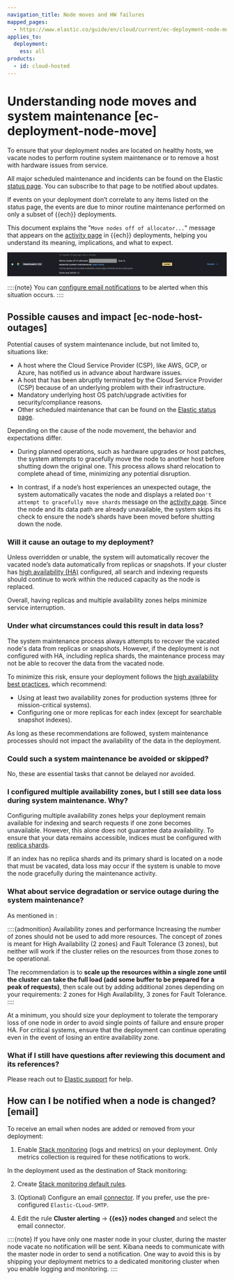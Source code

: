 ```yaml
---
navigation_title: Node moves and HW failures
mapped_pages:
  - https://www.elastic.co/guide/en/cloud/current/ec-deployment-node-move.html
applies_to:
  deployment:
    ess: all
products:
  - id: cloud-hosted
---
```


# Understanding node moves and system maintenance [ec-deployment-node-move]

To ensure that your deployment nodes are located on healthy hosts, we vacate nodes to perform routine system maintenance or to remove a host with hardware issues from service.

All major scheduled maintenance and incidents can be found on the Elastic [status page](https://status.elastic.co/). You can subscribe to that page to be notified about updates.

If events on your deployment don’t correlate to any items listed on the status page, the events are due to minor routine maintenance performed on only a subset of {{ech}} deployments.

This document explains the "`Move nodes off of allocator...`" message that appears on the [activity page](../../deploy-manage/deploy/elastic-cloud/keep-track-of-deployment-activity.md) in {{ech}} deployments, helping you understand its meaning, implications, and what to expect.

![Move nodes off allocator](images/move_nodes_ech_allocator.jpeg)

::::{note}
You can [configure email notifications](#email) to be alerted when this situation occurs.
::::

## Possible causes and impact [ec-node-host-outages]

Potential causes of system maintenance include, but not limited to, situations like:

* A host where the Cloud Service Provider (CSP), like AWS, GCP, or Azure, has notified us in advance about hardware issues.
* A host that has been abruptly terminated by the Cloud Service Provider (CSP) because of an underlying problem with their infrastructure.
* Mandatory underlying host OS patch/upgrade activities for security/compliance reasons.
* Other scheduled maintenance that can be found on the [Elastic status page](https://status.elastic.co/).

Depending on the cause of the node movement, the behavior and expectations differ.

* During planned operations, such as hardware upgrades or host patches, the system attempts to gracefully move the node to another host before shutting down the original one. This process allows shard relocation to complete ahead of time, minimizing any potential disruption.

* In contrast, if a node’s host experiences an unexpected outage, the system automatically vacates the node and displays a related `Don't attempt to gracefully move shards` message on the [activity page](../../deploy-manage/deploy/elastic-cloud/keep-track-of-deployment-activity.md). Since the node and its data path are already unavailable, the system skips its check to ensure the node’s shards have been moved before shutting down the node.

### Will it cause an outage to my deployment?

Unless overridden or unable, the system will automatically recover the vacated node’s data automatically from replicas or snapshots. If your cluster has [high availability (HA)](https://www.elastic.co/guide/en/cloud/current/ec-planning.html#ec-ha) configured, all search and indexing requests should continue to work within the reduced capacity as the node is replaced.

Overall, having replicas and multiple availability zones helps minimize service interruption.

### Under what circumstances could this result in data loss?

The system maintenance process always attempts to recover the vacated node's data from replicas or snapshots. However, if the deployment is not configured with HA, including replica shards, the maintenance process may not be able to recover the data from the vacated node.

To minimize this risk, ensure your deployment follows the [high availability best practices](/deploy-manage/deploy/elastic-cloud/elastic-cloud-hosted-planning.md#ec-ha), which recommend:
- Using at least two availability zones for production systems (three for mission-critical systems).
- Configuring one or more replicas for each index (except for searchable snapshot indexes).

As long as these recommendations are followed, system maintenance processes should not impact the availability of the data in the deployment.

### Could such a system maintenance be avoided or skipped?

No, these are essential tasks that cannot be delayed nor avoided.

### I configured multiple availability zones, but I still see data loss during system maintenance. Why?

Configuring multiple availability zones helps your deployment remain available for indexing and search requests if one zone becomes unavailable. However, this alone does not guarantee data availability. To ensure that your data remains accessible, indices must be configured with [replica shards](/deploy-manage/distributed-architecture/clusters-nodes-shards.md).

If an index has no replica shards and its primary shard is located on a node that must be vacated, data loss may occur if the system is unable to move the node gracefully during the maintenance activity.

### What about service degradation or service outage during the system maintenance?

As mentioned in [](/deploy-manage/deploy/elastic-cloud/elastic-cloud-hosted-planning.md#ec-ha):

::::{admonition} Availability zones and performance
Increasing the number of zones should not be used to add more resources. The concept of zones is meant for High Availability (2 zones) and Fault Tolerance (3 zones), but neither will work if the cluster relies on the resources from those zones to be operational.

The recommendation is to **scale up the resources within a single zone until the cluster can take the full load (add some buffer to be prepared for a peak of requests)**, then scale out by adding additional zones depending on your requirements: 2 zones for High Availability, 3 zones for Fault Tolerance.
::::

At a minimum, you should size your deployment to tolerate the temporary loss of one node in order to avoid single points of failure and ensure proper HA. For critical systems, ensure that the deployment can continue operating even in the event of losing an entire availability zone.

### What if I still have questions after reviewing this document and its references?

Please reach out to [Elastic support](/troubleshoot/index.md#contact-us) for help.

## How can I be notified when a node is changed? [email]

To receive an email when nodes are added or removed from your deployment:

1. Enable [Stack monitoring](/deploy-manage/monitor/stack-monitoring/ece-ech-stack-monitoring.md#enable-logging-and-monitoring-steps) (logs and metrics) on your deployment. Only metrics collection is required for these notifications to work.

In the deployment used as the destination of Stack monitoring:

2. Create [Stack monitoring default rules](/deploy-manage/monitor/monitoring-data/configure-stack-monitoring-alerts.md#_create_default_rules).

3. (Optional) Configure an email [connector](/deploy-manage/manage-connectors.md). If you prefer, use the pre-configured `Elastic-CLoud-SMTP`.

4. Edit the rule  **Cluster alerting** → **{{es}} nodes changed** and select the email connector.

::::{note}
If you have only one master node in your cluster, during the master node vacate no notification will be sent. Kibana needs to communicate with the master node in order to send a notification. One way to avoid this is by shipping your deployment metrics to a dedicated monitoring cluster when you enable logging and monitoring.
::::
